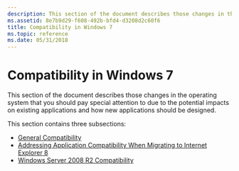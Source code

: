 ```yaml
---
description: This section of the document describes those changes in the operating system that you should pay special attention to due to the potential impacts on existing applications and how new applications should be designed.
ms.assetid: 8e7b9d29-f608-492b-bfd4-d3208d2c60f6
title: Compatibility in Windows 7
ms.topic: reference
ms.date: 05/31/2018
---
```


# Compatibility in Windows 7

This section of the document describes those changes in the operating system that you should pay special attention to due to the potential impacts on existing applications and how new applications should be designed.

This section contains three subsections:

-   [General Compatibility](general-compatibility.md)
-   [Addressing Application Compatibility When Migrating to Internet Explorer 8](addressing-application-compatibility-when-migrating-to-internet-explorer-8.md)
-   [Windows Server 2008 R2 Compatibility](windows-server-2008-r2-compatibility.md)

 

 
